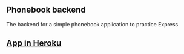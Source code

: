 ## Phonebook backend

The backend for a simple phonebook application to practice Express

## [App in Heroku](https://sleepy-river-51767.herokuapp.com/)
